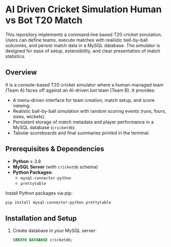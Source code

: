 # AI Driven Cricket Simulation Human vs Bot T20 Match

This repository implements a command‐line based T20 cricket simulation. Users can define teams, execute matches with realistic ball-by-ball outcomes, and persist match data in a MySQL database. The simulator is designed for ease of setup, extensibility, and clear presentation of match statistics.

## Overview
It is a console-based T20 cricket simulator where a human-managed team (Team A) faces off against an AI-driven bot team (Team B). It provides:
- A menu-driven interface for team creation, match setup, and score viewing.
- Realistic ball-by-ball simulation with random scoring events (runs, fours, sixes, wickets).
- Persistent storage of match metadata and player performance in a MySQL database (`cricketdb`).
- Tabular scoreboards and final summaries printed in the terminal.

## Prerequisites & Dependencies
- **Python** ≥ 3.8
- **MySQL Server** (with `cricketdb` schema)
- **Python Packages:**
  - `mysql-connector-python`
  - `prettytable`

Install Python packages via pip:
```bash
pip install mysql-connector-python prettytable
```

## Installation and Setup
1. Create database in your MySQL server:
   ```sql
   CREATE DATABASE cricketdb;
   ```